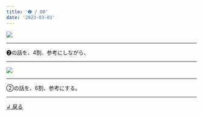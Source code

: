 ```yaml
---
title: '➋ / 00'
date: '2023-03-01'
---
```

![](/images/22_00.jpg)
***
➋の話を、4割、参考にしながら、
***
![](/images/22_00_.jpg)
***
②の話を、6割、参考にする。
***
[ ↲ 戻る ](/posts/22)
